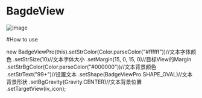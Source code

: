 # BagdeView
![image](https://github.com/crazyqiang/BagdeView/blob/master/S61201-10055519.jpg)   

#How to use

   new BadgeViewPro(this).setStrColor(Color.parseColor("#ffffff"))//文本字体颜色
            .setStrSize(10)//文本字体大小
            .setMargin(15, 0, 15, 0)//目标View的Margin
            .setStrBgColor(Color.parseColor("#000000"))//文本背景颜色
            .setStrText("99+")//设置文本
            .setShape(BadgeViewPro.SHAPE_OVAL)//文本背景形状
            .setBgGravity(Gravity.CENTER)//文本背景位置
            .setTargetView(iv_icon);

